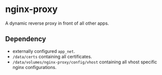 # nginx-proxy

A dynamic reverse proxy in front of all other apps.

## Dependency

- externally configured `app_net`.
- `/data/certs` containing all certificates.
- `/data/volumes/nginx-proxy/config/vhost` containing all vhost specific nginx configurations.
